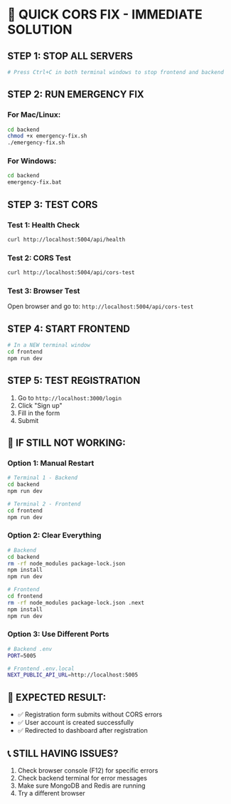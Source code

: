 # 🚨 QUICK CORS FIX - IMMEDIATE SOLUTION

## **STEP 1: STOP ALL SERVERS**
```bash
# Press Ctrl+C in both terminal windows to stop frontend and backend
```

## **STEP 2: RUN EMERGENCY FIX**

### **For Mac/Linux:**
```bash
cd backend
chmod +x emergency-fix.sh
./emergency-fix.sh
```

### **For Windows:**
```bash
cd backend
emergency-fix.bat
```

## **STEP 3: TEST CORS**

### **Test 1: Health Check**
```bash
curl http://localhost:5004/api/health
```

### **Test 2: CORS Test**
```bash
curl http://localhost:5004/api/cors-test
```

### **Test 3: Browser Test**
Open browser and go to: `http://localhost:5004/api/cors-test`

## **STEP 4: START FRONTEND**
```bash
# In a NEW terminal window
cd frontend
npm run dev
```

## **STEP 5: TEST REGISTRATION**

1. Go to `http://localhost:3000/login`
2. Click "Sign up" 
3. Fill in the form
4. Submit

## **🔧 IF STILL NOT WORKING:**

### **Option 1: Manual Restart**
```bash
# Terminal 1 - Backend
cd backend
npm run dev

# Terminal 2 - Frontend  
cd frontend
npm run dev
```

### **Option 2: Clear Everything**
```bash
# Backend
cd backend
rm -rf node_modules package-lock.json
npm install
npm run dev

# Frontend
cd frontend  
rm -rf node_modules package-lock.json .next
npm install
npm run dev
```

### **Option 3: Use Different Ports**
```bash
# Backend .env
PORT=5005

# Frontend .env.local
NEXT_PUBLIC_API_URL=http://localhost:5005
```

## **🎯 EXPECTED RESULT:**
- ✅ Registration form submits without CORS errors
- ✅ User account is created successfully
- ✅ Redirected to dashboard after registration

## **📞 STILL HAVING ISSUES?**
1. Check browser console (F12) for specific errors
2. Check backend terminal for error messages
3. Make sure MongoDB and Redis are running
4. Try a different browser 